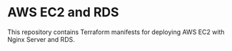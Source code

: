 # AWS EC2 and RDS

This repository contains Terraform manifests for deploying AWS EC2 with Nginx Server and RDS.